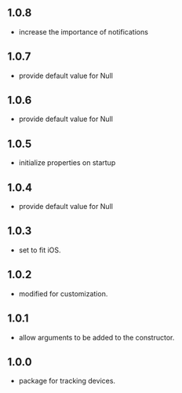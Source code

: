 ## 1.0.8

- increase the importance of notifications

## 1.0.7

- provide default value for Null

## 1.0.6

- provide default value for Null

## 1.0.5

- initialize properties on startup

## 1.0.4

- provide default value for Null

## 1.0.3

- set to fit iOS.

## 1.0.2

- modified for customization.

## 1.0.1

- allow arguments to be added to the constructor.

## 1.0.0

- package for tracking devices.
